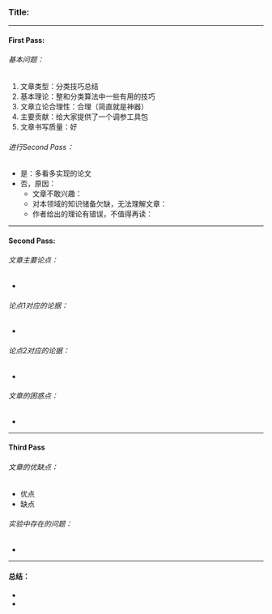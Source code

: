 ### Title:

***

#### First Pass:

###### 基本问题：

1. 文章类型：分类技巧总结
2. 基本理论：整和分类算法中一些有用的技巧
3. 文章立论合理性：合理（简直就是神器）
4. 主要贡献：给大家提供了一个调参工具包
5. 文章书写质量：好

###### 进行Second Pass：

- 是：多看多实现的论文
- 否，原因：
  - 文章不敢兴趣：
  - 对本领域的知识储备欠缺，无法理解文章：
  - 作者给出的理论有错误，不值得再读：

***

#### Second Pass:

###### 文章主要论点：

- 

###### 论点1对应的论据：

- 

###### 论点2对应的论据：

- 

###### 文章的困惑点：

- 

***

#### Third Pass

###### 文章的优缺点：

- 优点
- 缺点

###### 实验中存在的问题：

- 

***

#### 总结：

- 
- 